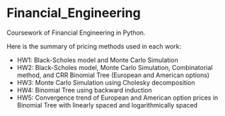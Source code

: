 # Financial_Engineering
Coursework of Financial Engineering in Python.

Here is the summary of pricing methods used in each work:
- HW1: Black-Scholes model and Monte Carlo Simulation
- HW2: Black-Scholes model, Monte Carlo Simulation, Combinatorial method, and CRR Binomial Tree (European and American options)
- HW3: Monte Carlo Simulation using Cholesky decomposition
- HW4: Binomial Tree using backward induction
- HW5: Convergence trend of European and American option prices in Binomial Tree with linearly spaced and logarithmically spaced


